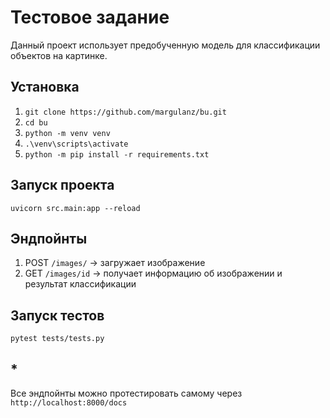 # Тестовое задание
Данный проект использует предобученную модель для классификации объектов на картинке.
## Установка

1) `git clone https://github.com/margulanz/bu.git`
2) `cd bu`
3) `python -m venv venv`
4) `.\venv\scripts\activate`
5) `python -m pip install -r requirements.txt`

## Запуск проекта
`uvicorn src.main:app --reload`

## Эндпойнты

1) POST `/images/` -> загружает изображение
2) GET `/images/id` -> получает информацию об изображении и результат классификации 

## Запуск тестов
`pytest tests/tests.py`

## *
Все эндпойнты можно протестировать самому через `http://localhost:8000/docs`
